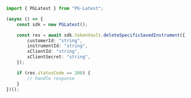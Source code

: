 <!-- Start SDK Example Usage -->


```typescript
import { PGLatest } from "PG-Latest";

(async () => {
    const sdk = new PGLatest();

    const res = await sdk.tokenVault.deleteSpecificSavedInstrument({
        customerId: "string",
        instrumentId: "string",
        xClientId: "string",
        xClientSecret: "string",
    });

    if (res.statusCode == 200) {
        // handle response
    }
})();

```
<!-- End SDK Example Usage -->